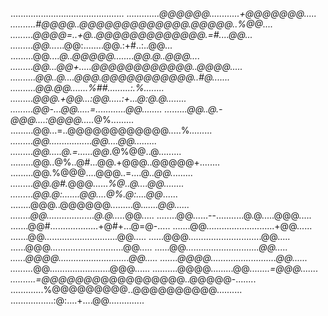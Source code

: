 .............................................
.............*@@@@@@............+@@@@@@@.....
..........#@@@@..@@@@@@@@@@@@@.@@@@@..%@@....
.........@@@@=..+@..@@@@@@@@@@@@@.=#....@@...
.........@@...*...@@:........@@.:+#..:..@@...
.........@@....*@..@@@@@........@@.@..@@@....
.........@@...@@+.....@@@@@@@@@@@@..@@@@.....
..........@@..@....@@@.@@@@@@@@@@@..#@.......
..........@@.@@.......%##.........:.%........
.........@@@.+@@...:@@.....:+...@:@.@........
.........@@-...@@.....=............@@........
.........@@..@.-@@@....:@@@@.....*@%.........
.........@@...=..@@@@@@@@@@@@.....%*.........
.........@@.................@@....@@.........
.........@@.....@.=......@@*.@%@@..@.........
.........@@..@%..@#...@@.+@@@..@@@@@+........
.........@@.%@@@....@@@..=....@*..@@.........
.........@@.@#.*@@@......*%@..@....@@........
.........@@.@:.......@@....@%.@:....@@*......
........@@@..@@@@@@.........@..*.....@@......
........@@...................@.@.....*@@.....
........@@......--...........@.@.....@@@.....
.......@@#...................+@#+...@=@-.....
.......@@...........................+@@......
.......@@.............................@@.....
......@@@.............................@@.....
......@@@.............................@@.....
......@@*.............................@@.....
......@@@@............................@@.....
.......@@@@..........................@@......
.........*@@........................@@@......
..........@@@@.........@@*........=@@@.......
..........=@@@@@@@*@@@@@@@@@@..@@@@@-........
.............%@@@@@@@@@..@@@@@@@@@@..........
.................:@:....+....@@..............

